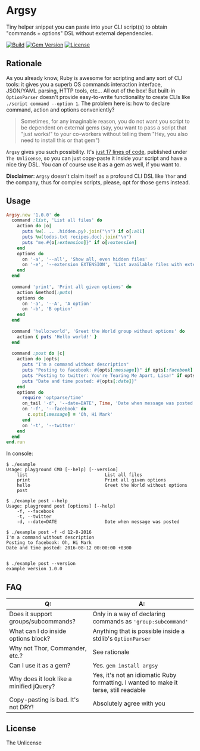 # Argsy

Tiny helper snippet you can paste into your CLI script(s) to obtain "commands + options" DSL without
external dependencies.

[![Build](https://travis-ci.org/kolotaev/argsy.svg?branch=master)](https://travis-ci.org/kolotaev/argsy)
[![Gem Version](https://badge.fury.io/rb/argsy.svg)](https://badge.fury.io/rb/argsy)
[![License](https://upload.wikimedia.org/wikipedia/commons/e/ee/Unlicense_Blue_Badge.svg)](https://raw.githubusercontent.com/kolotaev/argsy/master/LICENSE.txt)

## Rationale

As you already know, Ruby is awesome for scripting and any sort of CLI tools: it gives you a superb OS commands 
interaction interface, JSON/YAML parsing, HTTP tools, etc... All out of the box! But built-in `OptionParser` doesn't
provide easy-to-write functionality to create CLIs like `./script command --option 1`. The problem here is: how to
declare command, action and options conveniently?

> Sometimes, for any imaginable reason, you do not want you script to be dependent on external gems (say, you want to
> pass a script that "just works!" to your co-workers without telling them "Hey, you also need to install this or that 
> gem")

`Argsy` gives you such possibility. It's [just 17 lines of code](lib/argsy.rb), published under `The Unlicense`, 
so you can just copy-paste it inside your script and have a nice 
tiny DSL. You can of course use it as a gem as well, if you want to.

**Disclaimer**: `Argsy` doesn't claim itself as a profound CLI DSL like `Thor` and the company, 
thus for complex scripts, please, opt for those gems instead.

## Usage

```ruby
Argsy.new '1.0.0' do
  command :list, 'List all files' do
    action do |o|
      puts %w(. .. .hidden.py).join("\n") if o[:all]
      puts %w(todos.txt recipes.doc).join("\n")
      puts "me.#{o[:extension]}" if o[:extension]
    end
    options do
      on '-a', '--all', 'Show all, even hidden files'
      on '-e', '--extension EXTENSION', 'List available files with extension'
    end
  end
  
  command 'print', 'Print all given options' do
    action &method(:puts)
    options do
      on '-a', '--A', 'A option'
      on '-b', 'B option'
    end
  end
  
  command 'hello:world', 'Greet the World group without options' do
    action { puts 'Hello world!' }
  end
  
  command :post do |c|
    action do |opts|
      puts "I'm a command without description"
      puts "Posting to facebook: #{opts[:message]}" if opts[:facebook]
      puts "Posting to twitter: You're Tearing Me Apart, Lisa!" if opts[:twitter]
      puts "Date and time posted: #{opts[:date]}"
    end
    options do
      require 'optparse/time'
      on_tail '-d', '--date=DATE', Time, 'Date when message was posted'
      on '-f', '--facebook' do
        c.opts[:message] = 'Oh, Hi Mark'
      end
      on '-t', '--twitter'
    end
  end
end.run
```

In console:
```
$ ./example
Usage: playground CMD [--help] [--version]
    list                             List all files
    print                            Print all given options
    hello                            Greet the World without options
    post                             

$ ./example post --help
Usage: playground post [options] [--help]
    -f, --facebook
    -t, --twitter
    -d, --date=DATE                  Date when message was posted

$ ./example post -f -d 12-8-2016
I'm a command without description
Posting to facebook: Oh, Hi Mark
Date and time posted: 2016-08-12 00:00:00 +0300


$ ./example post --version
example version 1.0.0
```

## FAQ

| Q:       | A:          |
| ------------- |-------------|
| Does it support groups/subcommands?      | Only in a way of declaring commands as `'group:subcommand'`      |
| What can I do inside options block?      | Anything that is possible inside a stdlib's `OptionParser`      |
| Why not Thor, Commander, etc.?     | See rationale |
| Can I use it as a gem?    | Yes. `gem install argsy` |
| Why does it look like a minified jQuery?      | Yes, it's not an idiomatic Ruby formatting. I wanted to make it terse, still readable |
| Copy-pasting is bad. It's not DRY!      | Absolutely agree with you |

## License
The Unlicense
